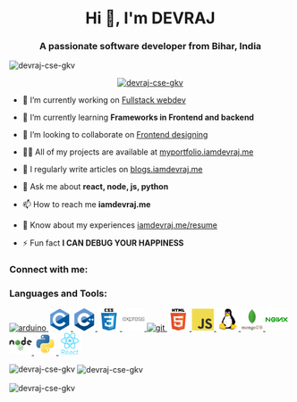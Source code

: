 <h1 align="center">Hi 👋, I'm DEVRAJ</h1>
<h3 align="center">A passionate software developer from Bihar, India</h3>

<p align="left"> <img src="https://komarev.com/ghpvc/?username=devraj-cse-gkv&label=Profile%20views&color=0e75b6&style=flat" alt="devraj-cse-gkv" /> </p>

<p align="left"> <a style="display:flex;" href="https://github.com/ryo-ma/github-profile-trophy"><img style="margin:0 auto;" src="https://github-profile-trophy.vercel.app/?username=devraj-cse-gkv&theme=onedark&column=4" alt="devraj-cse-gkv" /></a> </p>

- 🔭 I’m currently working on [Fullstack webdev](iamdevraj.me)

- 🌱 I’m currently learning **Frameworks in Frontend and backend**

- 👯 I’m looking to collaborate on [Frontend designing](movies.iamdevraj.me)

- 👨‍💻 All of my projects are available at [myportfolio.iamdevraj.me](myportfolio.iamdevraj.me)

- 📝 I regularly write articles on [blogs.iamdevraj.me](blogs.iamdevraj.me)

- 💬 Ask me about **react, node, js, python**

- 📫 How to reach me **iamdevraj.me**

- 📄 Know about my experiences [iamdevraj.me/resume](iamdevraj.me/resume)

- ⚡ Fun fact **I CAN DEBUG YOUR HAPPINESS**

<h3 align="left">Connect with me:</h3>
<p align="left">
</p>

<h3 align="left">Languages and Tools:</h3>
<p align="left"> <a href="https://www.arduino.cc/" target="_blank" rel="noreferrer"> <img src="https://cdn.worldvectorlogo.com/logos/arduino-1.svg" alt="arduino" width="40" height="40"/> </a> <a href="https://www.cprogramming.com/" target="_blank" rel="noreferrer"> <img src="https://raw.githubusercontent.com/devicons/devicon/master/icons/c/c-original.svg" alt="c" width="40" height="40"/> </a> <a href="https://www.w3schools.com/cpp/" target="_blank" rel="noreferrer"> <img src="https://raw.githubusercontent.com/devicons/devicon/master/icons/cplusplus/cplusplus-original.svg" alt="cplusplus" width="40" height="40"/> </a> <a href="https://www.w3schools.com/css/" target="_blank" rel="noreferrer"> <img src="https://raw.githubusercontent.com/devicons/devicon/master/icons/css3/css3-original-wordmark.svg" alt="css3" width="40" height="40"/> </a> <a href="https://expressjs.com" target="_blank" rel="noreferrer"> <img src="https://raw.githubusercontent.com/devicons/devicon/master/icons/express/express-original-wordmark.svg" alt="express" width="40" height="40"/> </a> <a href="https://git-scm.com/" target="_blank" rel="noreferrer"> <img src="https://www.vectorlogo.zone/logos/git-scm/git-scm-icon.svg" alt="git" width="40" height="40"/> </a> <a href="https://www.w3.org/html/" target="_blank" rel="noreferrer"> <img src="https://raw.githubusercontent.com/devicons/devicon/master/icons/html5/html5-original-wordmark.svg" alt="html5" width="40" height="40"/> </a> <a href="https://developer.mozilla.org/en-US/docs/Web/JavaScript" target="_blank" rel="noreferrer"> <img src="https://raw.githubusercontent.com/devicons/devicon/master/icons/javascript/javascript-original.svg" alt="javascript" width="40" height="40"/> </a> <a href="https://www.linux.org/" target="_blank" rel="noreferrer"> <img src="https://raw.githubusercontent.com/devicons/devicon/master/icons/linux/linux-original.svg" alt="linux" width="40" height="40"/> </a> <a href="https://www.mongodb.com/" target="_blank" rel="noreferrer"> <img src="https://raw.githubusercontent.com/devicons/devicon/master/icons/mongodb/mongodb-original-wordmark.svg" alt="mongodb" width="40" height="40"/> </a> <a href="https://www.nginx.com" target="_blank" rel="noreferrer"> <img src="https://raw.githubusercontent.com/devicons/devicon/master/icons/nginx/nginx-original.svg" alt="nginx" width="40" height="40"/> </a> <a href="https://nodejs.org" target="_blank" rel="noreferrer"> <img src="https://raw.githubusercontent.com/devicons/devicon/master/icons/nodejs/nodejs-original-wordmark.svg" alt="nodejs" width="40" height="40"/> </a> <a href="https://www.python.org" target="_blank" rel="noreferrer"> <img src="https://raw.githubusercontent.com/devicons/devicon/master/icons/python/python-original.svg" alt="python" width="40" height="40"/> </a> <a href="https://reactjs.org/" target="_blank" rel="noreferrer"> <img src="https://raw.githubusercontent.com/devicons/devicon/master/icons/react/react-original-wordmark.svg" alt="react" width="40" height="40"/> </a> </p>

<p><img align="left" src="https://github-readme-stats.vercel.app/api/top-langs?username=devraj-cse-gkv&show_icons=true&locale=en&layout=compact" alt="devraj-cse-gkv" /></p>

<p>&nbsp;<img align="center" src="https://github-readme-stats.vercel.app/api?username=devraj-cse-gkv&show_icons=true&locale=en" alt="devraj-cse-gkv" /></p>

<p><img align="center" src="https://github-readme-streak-stats.herokuapp.com/?user=devraj-cse-gkv&" alt="devraj-cse-gkv" /></p>
